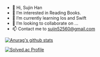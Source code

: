 - 👋 Hi, Sujin Han
- 👀 I’m interested in Reading Books.
- 🌱 I’m currently learning Ios and Swift
- 💞️ I’m looking to collaborate on ...
- 📫 Contact me to sujin52560@gmail.com 

<!---
suk05112/suk05112 is a ✨ special ✨ repository because its `README.md` (this file) appears on your GitHub profile.
You can click the Preview link to take a look at your changes.
--->

[![Anurag's github stats](https://github-readme-stats.vercel.app/api?username={username}&show_icons=true&theme={theme})](https://github.com/{username}/github-readme-stats)

[![Solved.ac Profile](http://mazassumnida.wtf/api/v2/generate_badge?boj=suk05112)](https://solved.ac/suk05112/)
